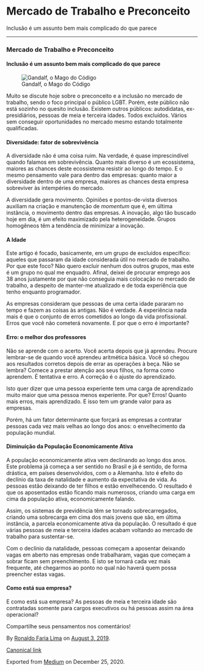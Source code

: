 Mercado de Trabalho e Preconceito
=================================

Inclusão é um assunto bem mais complicado do que parece

------------------------------------------------------------------------

### Mercado de Trabalho e Preconceito

#### Inclusão é um assunto bem mais complicado do que parece

<figure>
<img src="https://cdn-images-1.medium.com/max/800/1*YAcfbrVwH3cis1gbRtuBGw.jpeg" alt="Gandalf, o Mago do Código" class="graf-image" /><figcaption>Gandalf, o Mago do Código</figcaption>
</figure>Muito se discute hoje sobre o preconceito e a inclusão no
mercado de trabalho, sendo o foco principal o público LGBT. Porém, este
público não está sozinho no quesito inclusão. Existem outros públicos:
autodidatas, ex-presidiários, pessoas de meia e terceira idades. Todos
excluídos. Vários sem conseguir oportunidades no mercado mesmo estando
totalmente qualificadas.

#### Diversidade: fator de sobrevivência

A diversidade não é uma coisa ruim. Na verdade, é quase imprescindível
quando falamos em sobrevivência. Quanto mais diverso é um ecossistema,
maiores as chances deste ecossistema resistir ao longo do tempo. E o
mesmo pensamento vale para dentro das empresas: quanto maior a
diversidade dentro de uma empresa, maiores as chances desta empresa
sobreviver às intempéries do mercado.

A diversidade gera movimento. Opiniões e pontos-de-vista diversos
auxiliam na criação e manutenção de *momentum* que é, em última
instância, o movimento dentro das empresas. A inovação, algo tão buscado
hoje em dia, é um efeito maximizado pela heterogeneidade. Grupos
homogêneos têm a tendência de minimizar a inovação.

#### A Idade

Este artigo é focado, basicamente, em um grupo de excluídos específico:
aqueles que passaram da idade considerada útil no mercado de trabalho.
Por que este foco? Não quero excluir nenhum dos outros grupos, mas este
é um grupo no qual me enquadro. Afinal, deixei de procurar emprego aos
38 anos justamente por que não conseguia mais colocação no mercado de
trabalho, a despeito de manter-me atualizado e de toda experiência que
tenho enquanto programador.

As empresas consideram que pessoas de uma certa idade pararam no tempo e
fazem as coisas às antigas. Não é verdade. A experiência nada mais é que
o conjunto de erros cometidos ao longo da vida profissional. Erros que
você não cometerá novamente. E por que o erro é importante?

#### Erro: o melhor dos professores

Não se aprende com o acerto. Você acerta depois que já aprendeu. Procure
lembrar-se de quando você aprendeu aritmética básica. Você só chegou aos
resultados corretos depois de errar as operações à beça. Não se lembra?
Comece a prestar atenção aos seus filhos, na forma como aprendem. É
tentativa e erro. A correção é o ajuste do aprendizado.

Isto quer dizer que uma pessoa experiente tem uma carga de aprendizado
muito maior que uma pessoa menos experiente. Por que? Erros! Quanto mais
erros, mais aprendizado. E isso tem um grande valor para as empresas.

Porém, há um fator determinante que forçará as empresas a contratar
pessoas cada vez mais velhas ao longo dos anos: o envelhecimento da
população mundial.

#### Diminuição da População Economicamente Ativa

A população economicamente ativa vem declinando ao longo dos anos. Este
problema já começa a ser sentido no Brasil e já é sentido, de forma
drástica, em países desenvolvidos, com o a Alemanha. Isto é efeito do
declínio da taxa de natalidade e aumento da expectativa de vida. As
pessoas estão deixando de ter filhos e estão envelhecendo. O resultado é
que os aposentados estão ficando mais numerosos, criando uma carga em
cima da população ativa, economicamente falando.

Assim, os sistemas de previdência têm se tornado sobrecarregados,
criando uma sobrecarga em cima dos mais jovens que são, em última
instância, a parcela economicamente ativa da população. O resultado é
que várias pessoas de meia e terceira idades acabam voltando ao mercado
de trabalho para sustentar-se.

Com o declínio da natalidade, pessoas começam a aposentar deixando vagas
em aberto nas empresas onde trabalharam, vagas que começam a sobrar
ficam sem preenchimento. E isto se tornará cada vez mais frequente, até
chegarmos ao ponto no qual não haverá quem possa preencher estas vagas.

#### Como está sua empresa?

E como está sua empresa? As pessoas de meia e terceira idade são
contratadas somente para cargos executivos ou há pessoas assim na área
operacional?

Compartilhe seus pensamentos nos comentários!

By
<a href="https://medium.com/@ronaldolima" class="p-author h-card">Ronaldo Faria Lima</a>
on [August 3, 2019](https://medium.com/p/da7a919dd118).

<a href="https://medium.com/@ronaldolima/mercado-de-trabalho-e-preconceito-da7a919dd118" class="p-canonical">Canonical link</a>

Exported from [Medium](https://medium.com) on December 25, 2020.
